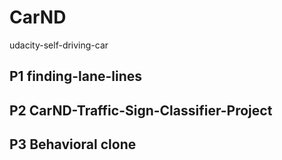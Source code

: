 # CarND
udacity-self-driving-car  
## P1 finding-lane-lines
## P2 CarND-Traffic-Sign-Classifier-Project
## P3 Behavioral clone
